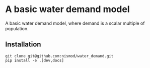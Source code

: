 # A basic water demand model

A basic water demand model, where demand is a scalar multiple of population.

## Installation
```
git clone git@github.com:nismod/water_demand.git
pip install -e .[dev,docs]
```

